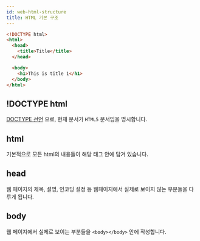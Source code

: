 ```yaml
---
id: web-html-structure
title: HTML 기본 구조
---
```


```html
<!DOCTYPE html>
<html>
  <head>
    <title>Title</title>
  </head>

  <body>
    <h1>This is title 1</h1>
  </body>
</html>
```

## !DOCTYPE html

[DOCTYPE 선언](/docs/web/html/web-html-doctype#doctype-이란) 으로, 현재 문서가 `HTML5` 문서임을 명시합니다.

## html

기본적으로 모든 html의 내용들이 해당 태그 안에 담겨 있습니다.

## head

웹 페이지의 제목, 설명, 인코딩 설정 등 웹페이지에서 실제로 보이지 않는 부분들을 다루게 됩니다.

## body

웹 페이지에서 실제로 보이는 부분들을 `<body></body>` 안에 작성합니다.
